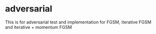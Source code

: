 # adversarial
This is for adversarial test and implementation for FGSM, iterative FGSM and iterative + momentum FGSM
